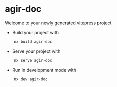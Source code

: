 # agir-doc

Welcome to your newly generated vitepress project

- Build your project with

```bash
    nx build agir-doc
```

- Serve your project with

```bash
    nx serve agir-doc
```

- Run in development mode with

```bash
    nx dev agir-doc
```
